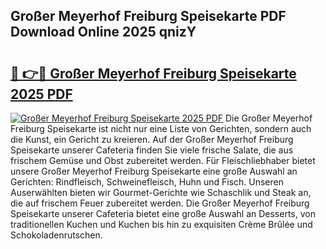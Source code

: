 ## Großer Meyerhof Freiburg Speisekarte PDF Download Online 2025 qnizY

# <h2><a href="http://gc76kc.nevu.top/?p=Gro%c3%9fer+Meyerhof+Freiburg+Speisekarte">🔗 👉🔴 Großer Meyerhof Freiburg Speisekarte 2025 PDF</a></h2>

[![Großer Meyerhof Freiburg Speisekarte 2025 PDF](https://i.imgur.com/dBaPXMq.png)](http://gc76kc.nevu.top/?p=Gro%c3%9fer+Meyerhof+Freiburg+Speisekarte)
Die Großer Meyerhof Freiburg Speisekarte ist nicht nur eine Liste von Gerichten, sondern auch die Kunst, ein Gericht zu kreieren. Auf der Großer Meyerhof Freiburg Speisekarte unserer Cafeteria finden Sie viele frische Salate, die aus frischem Gemüse und Obst zubereitet werden. Für Fleischliebhaber bietet unsere Großer Meyerhof Freiburg Speisekarte eine große Auswahl an Gerichten: Rindfleisch, Schweinefleisch, Huhn und Fisch. Unseren Auserwählten bieten wir Gourmet-Gerichte wie Schaschlik und Steak an, die auf frischem Feuer zubereitet werden. Die Großer Meyerhof Freiburg Speisekarte unserer Cafeteria bietet eine große Auswahl an Desserts, von traditionellen Kuchen und Kuchen bis hin zu exquisiten Crème Brûlée und Schokoladenrutschen.
